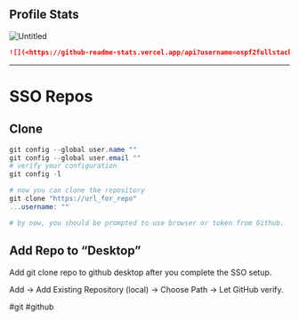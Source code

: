 ## Profile Stats

![Untitled](https://s3-us-west-2.amazonaws.com/secure.notion-static.com/3eecb6b4-0944-458c-8dc0-162b4a3e744e/Untitled.png)

```markdown
![](<https://github-readme-stats.vercel.app/api?username=ospf2fullstack&show_icons=true&hide_title=true&theme=solarized-dark&count_private=true&hide=stars>)
```

---

# SSO Repos

## Clone

```powershell
git config --global user.name ""
git config --global user.email ""
# verify your configuration
git config -l

# now you can clone the repository
git clone "https://url_for_repo"
...username: ""

# by now, you should be prompted to use browser or token from Github. 
```

## Add Repo to “Desktop”

Add git clone repo to github desktop after you complete the SSO setup.

Add → Add Existing Repository (local) → Choose Path → Let GitHub verify.


#git #github 